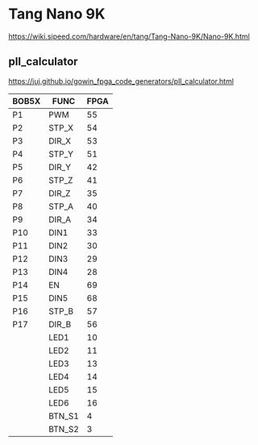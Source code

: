 # Tang Nano 9K

https://wiki.sipeed.com/hardware/en/tang/Tang-Nano-9K/Nano-9K.html

## pll_calculator
https://juj.github.io/gowin_fpga_code_generators/pll_calculator.html


| BOB5X | FUNC | FPGA |
| --- | --- | --- |
| P1 | PWM | 55 |
| P2 | STP_X | 54 |
| P3 | DIR_X | 53 |
| P4 | STP_Y | 51 |
| P5 | DIR_Y | 42 |
| P6 | STP_Z | 41 |
| P7 | DIR_Z | 35 |
| P8 | STP_A | 40 |
| P9 | DIR_A | 34 |
| P10 | DIN1 | 33 |
| P11 | DIN2 | 30 |
| P12 | DIN3 | 29 |
| P13 | DIN4 | 28 |
| P14 | EN | 69 |
| P15 | DIN5 | 68 |
| P16 | STP_B | 57 |
| P17 | DIR_B | 56 |
|   | LED1 | 10 |
|   | LED2 | 11 |
|   | LED3 | 13 |
|   | LED4 | 14 |
|   | LED5 | 15 |
|   | LED6 | 16 |
|   | BTN_S1 | 4 |
|   | BTN_S2 | 3 |

